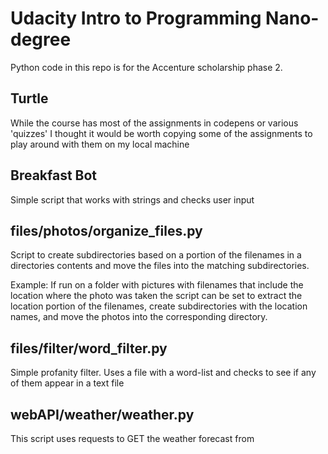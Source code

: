 # Udacity Intro to Programming Nano-degree 

Python code in this repo is for the Accenture scholarship phase 2.

## Turtle 

While the course has most of the assignments in codepens or various 'quizzes' I thought it would be worth copying some of the assignments to play around with them on my local machine 

## Breakfast Bot 

Simple script that works with strings and checks user input 

## files/photos/organize_files.py 

Script to create subdirectories based on a portion of the filenames in a directories contents and move the files into the matching subdirectories.  

Example: If run on a folder with pictures with filenames that include the location where the photo was taken the script can be set to extract the location portion of the filenames, create subdirectories with the location names, and move the photos into the corresponding directory.  


## files/filter/word_filter.py 

Simple profanity filter. Uses a file with a word-list and checks to see if any of them appear in a text file  

## webAPI/weather/weather.py

This script uses requests to GET the weather forecast from  

